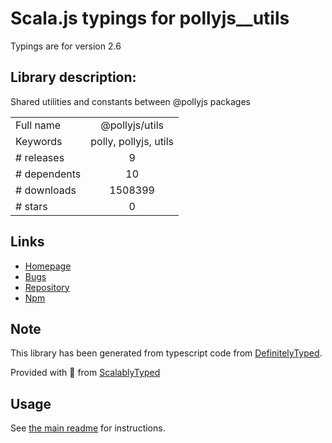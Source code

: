 
# Scala.js typings for pollyjs__utils

Typings are for version 2.6

## Library description:
Shared utilities and constants between @pollyjs packages

|                    |                 |
| ------------------ | :-------------: |
| Full name          | @pollyjs/utils |
| Keywords           | polly, pollyjs, utils |
| # releases         | 9 |
| # dependents       | 10 |
| # downloads        | 1508399 |
| # stars            | 0 |

## Links
- [Homepage](https://github.com/netflix/pollyjs#readme)
- [Bugs](https://github.com/netflix/pollyjs/issues)
- [Repository](https://github.com/netflix/pollyjs)
- [Npm](https://www.npmjs.com/package/%40pollyjs%2Futils)
    


## Note
This library has been generated from typescript code from [DefinitelyTyped](https://definitelytyped.org).

Provided with :purple_heart: from [ScalablyTyped](https://github.com/oyvindberg/ScalablyTyped)

## Usage
See [the main readme](../../readme.md) for instructions.


